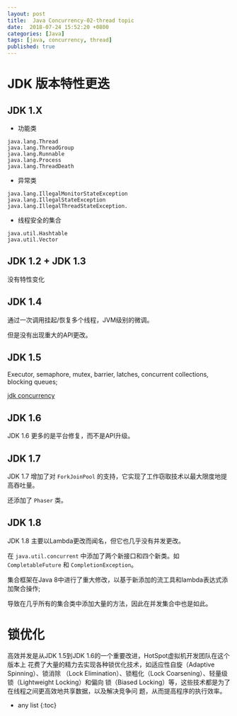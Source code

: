 ```yaml
---
layout: post
title:  Java Concurrency-02-thread topic
date:  2018-07-24 15:52:20 +0800
categories: [Java]
tags: [java, concurrency, thread]
published: true
---
```


# JDK 版本特性更迭

## JDK 1.X

- 功能类

```
java.lang.Thread
java.lang.ThreadGroup
java.lang.Runnable
java.lang.Process
java.lang.ThreadDeath
```

- 异常类

```
java.lang.IllegalMonitorStateException
java.lang.IllegalStateException
java.lang.IllegalThreadStateException.
```

- 线程安全的集合

```
java.util.Hashtable
java.util.Vector
```

## JDK 1.2 + JDK 1.3

没有特性变化

## JDK 1.4

通过一次调用挂起/恢复多个线程，JVM级别的微调。

但是没有出现重大的API更改。

## JDK 1.5

Executor, semaphore, mutex, barrier, latches, concurrent collections, blocking queues; 

[jdk concurrency](https://docs.oracle.com/javase/1.5.0/docs/guide/concurrency/overview.html)

## JDK 1.6

JDK 1.6 更多的是平台修复，而不是API升级。

## JDK 1.7

JDK 1.7 增加了对 `ForkJoinPool` 的支持，它实现了工作窃取技术以最大限度地提高吞吐量。

还添加了 `Phaser` 类。

## JDK 1.8

JDK 1.8 主要以Lambda更改而闻名，但它也几乎没有并发更改。

在 `java.util.concurrent` 中添加了两个新接口和四个新类。如 `CompletableFuture` 和 `CompletionException`。

集合框架在Java 8中进行了重大修改，以基于新添加的流工具和lambda表达式添加聚合操作;

导致在几乎所有的集合类中添加大量的方法，因此在并发集合中也是如此。


# 锁优化

高效并发是从JDK 1.5到JDK 1.6的一个重要改进，HotSpot虚拟机开发团队在这个版本上
花费了大量的精力去实现各种锁优化技术，如适应性自旋（Adaptive  Spinning）、锁消除
（Lock Elimination）、锁粗化（Lock Coarsening）、轻量级锁（Lightweight Locking）和偏向
锁（Biased Locking）等，这些技术都是为了在线程之间更高效地共享数据，以及解决竞争问
题，从而提高程序的执行效率。

* any list
{:toc}